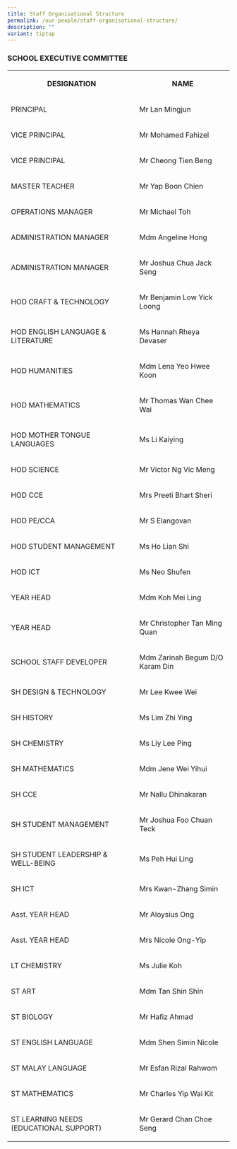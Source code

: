 ```yaml
---
title: Staff Organisational Structure
permalink: /our-people/staff-organisational-structure/
description: ""
variant: tiptap
---
```

<h3>SCHOOL EXECUTIVE COMMITTEE</h3>
<table>
<tbody>
<tr>
<th rowspan="1" colspan="1">
<p>DESIGNATION</p>
</th>
<th rowspan="1" colspan="1">
<p>NAME</p>
</th>
</tr>
<tr>
<td rowspan="1" colspan="1">
<p>PRINCIPAL</p>
</td>
<td rowspan="1" colspan="1">
<p>Mr Lan Mingjun</p>
</td>
</tr>
<tr>
<td rowspan="1" colspan="1">
<p>VICE PRINCIPAL</p>
</td>
<td rowspan="1" colspan="1">
<p>Mr Mohamed Fahizel</p>
</td>
</tr>
<tr>
<td rowspan="1" colspan="1">
<p>VICE PRINCIPAL</p>
</td>
<td rowspan="1" colspan="1">
<p>Mr Cheong Tien Beng</p>
</td>
</tr>
<tr>
<td rowspan="1" colspan="1">
<p>MASTER TEACHER</p>
</td>
<td rowspan="1" colspan="1">
<p>Mr Yap Boon Chien</p>
</td>
</tr>
<tr>
<td rowspan="1" colspan="1">
<p>OPERATIONS MANAGER</p>
</td>
<td rowspan="1" colspan="1">
<p>Mr Michael Toh</p>
</td>
</tr>
<tr>
<td rowspan="1" colspan="1">
<p>ADMINISTRATION MANAGER</p>
</td>
<td rowspan="1" colspan="1">
<p>Mdm Angeline Hong</p>
</td>
</tr>
<tr>
<td rowspan="1" colspan="1">
<p>ADMINISTRATION MANAGER</p>
</td>
<td rowspan="1" colspan="1">
<p>Mr Joshua Chua Jack Seng</p>
</td>
</tr>
<tr>
<td rowspan="1" colspan="1">
<p>HOD CRAFT &amp; TECHNOLOGY</p>
</td>
<td rowspan="1" colspan="1">
<p>Mr Benjamin Low Yick Loong</p>
</td>
</tr>
<tr>
<td rowspan="1" colspan="1">
<p>HOD ENGLISH LANGUAGE &amp; LITERATURE</p>
</td>
<td rowspan="1" colspan="1">
<p>Ms Hannah Rheya Devaser</p>
</td>
</tr>
<tr>
<td rowspan="1" colspan="1">
<p>HOD HUMANITIES</p>
</td>
<td rowspan="1" colspan="1">
<p>Mdm Lena Yeo Hwee Koon</p>
</td>
</tr>
<tr>
<td rowspan="1" colspan="1">
<p>HOD MATHEMATICS</p>
</td>
<td rowspan="1" colspan="1">
<p>Mr Thomas Wan Chee Wai</p>
</td>
</tr>
<tr>
<td rowspan="1" colspan="1">
<p>HOD MOTHER TONGUE LANGUAGES</p>
</td>
<td rowspan="1" colspan="1">
<p>Ms Li Kaiying</p>
</td>
</tr>
<tr>
<td rowspan="1" colspan="1">
<p>HOD SCIENCE</p>
</td>
<td rowspan="1" colspan="1">
<p>Mr Victor Ng Vic Meng</p>
</td>
</tr>
<tr>
<td rowspan="1" colspan="1">
<p>HOD CCE</p>
</td>
<td rowspan="1" colspan="1">
<p>Mrs Preeti Bhart Sheri</p>
</td>
</tr>
<tr>
<td rowspan="1" colspan="1">
<p>HOD PE/CCA</p>
</td>
<td rowspan="1" colspan="1">
<p>Mr S Elangovan</p>
</td>
</tr>
<tr>
<td rowspan="1" colspan="1">
<p>HOD STUDENT MANAGEMENT</p>
</td>
<td rowspan="1" colspan="1">
<p>Ms Ho Lian Shi</p>
</td>
</tr>
<tr>
<td rowspan="1" colspan="1">
<p>HOD ICT</p>
</td>
<td rowspan="1" colspan="1">
<p>Ms Neo Shufen</p>
</td>
</tr>
<tr>
<td rowspan="1" colspan="1">
<p>YEAR HEAD</p>
</td>
<td rowspan="1" colspan="1">
<p>Mdm Koh Mei Ling</p>
</td>
</tr>
<tr>
<td rowspan="1" colspan="1">
<p>YEAR HEAD</p>
</td>
<td rowspan="1" colspan="1">
<p>Mr Christopher Tan Ming Quan</p>
</td>
</tr>
<tr>
<td rowspan="1" colspan="1">
<p>SCHOOL STAFF DEVELOPER</p>
</td>
<td rowspan="1" colspan="1">
<p>Mdm Zarinah Begum D/O Karam Din</p>
</td>
</tr>
<tr>
<td rowspan="1" colspan="1">
<p>SH DESIGN &amp; TECHNOLOGY</p>
</td>
<td rowspan="1" colspan="1">
<p>Mr Lee Kwee Wei</p>
</td>
</tr>
<tr>
<td rowspan="1" colspan="1">
<p>SH HISTORY</p>
</td>
<td rowspan="1" colspan="1">
<p>Ms Lim Zhi Ying</p>
</td>
</tr>
<tr>
<td rowspan="1" colspan="1">
<p>SH CHEMISTRY</p>
</td>
<td rowspan="1" colspan="1">
<p>Ms Liy Lee Ping</p>
</td>
</tr>
<tr>
<td rowspan="1" colspan="1">
<p>SH MATHEMATICS</p>
</td>
<td rowspan="1" colspan="1">
<p>Mdm Jene Wei Yihui</p>
</td>
</tr>
<tr>
<td rowspan="1" colspan="1">
<p>SH CCE</p>
</td>
<td rowspan="1" colspan="1">
<p>Mr Nallu Dhinakaran</p>
</td>
</tr>
<tr>
<td rowspan="1" colspan="1">
<p>SH STUDENT MANAGEMENT</p>
</td>
<td rowspan="1" colspan="1">
<p>Mr Joshua Foo Chuan Teck</p>
</td>
</tr>
<tr>
<td rowspan="1" colspan="1">
<p>SH STUDENT LEADERSHIP &amp; WELL-BEING</p>
</td>
<td rowspan="1" colspan="1">
<p>Ms Peh Hui Ling</p>
</td>
</tr>
<tr>
<td rowspan="1" colspan="1">
<p>SH ICT</p>
</td>
<td rowspan="1" colspan="1">
<p>Mrs Kwan-Zhang Simin</p>
</td>
</tr>
<tr>
<td rowspan="1" colspan="1">
<p>Asst. YEAR HEAD</p>
</td>
<td rowspan="1" colspan="1">
<p>Mr Aloysius Ong</p>
</td>
</tr>
<tr>
<td rowspan="1" colspan="1">
<p>Asst. YEAR HEAD</p>
</td>
<td rowspan="1" colspan="1">
<p>Mrs Nicole Ong-Yip</p>
</td>
</tr>
<tr>
<td rowspan="1" colspan="1">
<p>LT CHEMISTRY</p>
</td>
<td rowspan="1" colspan="1">
<p>Ms Julie Koh</p>
</td>
</tr>
<tr>
<td rowspan="1" colspan="1">
<p>ST ART</p>
</td>
<td rowspan="1" colspan="1">
<p>Mdm Tan Shin Shin</p>
</td>
</tr>
<tr>
<td rowspan="1" colspan="1">
<p>ST BIOLOGY</p>
</td>
<td rowspan="1" colspan="1">
<p>Mr Hafiz Ahmad</p>
</td>
</tr>
<tr>
<td rowspan="1" colspan="1">
<p>ST ENGLISH LANGUAGE</p>
</td>
<td rowspan="1" colspan="1">
<p>Mdm Shen Simin Nicole</p>
</td>
</tr>
<tr>
<td rowspan="1" colspan="1">
<p>ST MALAY LANGUAGE</p>
</td>
<td rowspan="1" colspan="1">
<p>Mr Esfan Rizal Rahwom</p>
</td>
</tr>
<tr>
<td rowspan="1" colspan="1">
<p>ST MATHEMATICS</p>
</td>
<td rowspan="1" colspan="1">
<p>Mr Charles Yip Wai Kit</p>
</td>
</tr>
<tr>
<td rowspan="1" colspan="1">
<p>ST LEARNING NEEDS (EDUCATIONAL SUPPORT)</p>
</td>
<td rowspan="1" colspan="1">
<p>Mr Gerard Chan Choe Seng</p>
</td>
</tr>
</tbody>
</table>
<p></p>